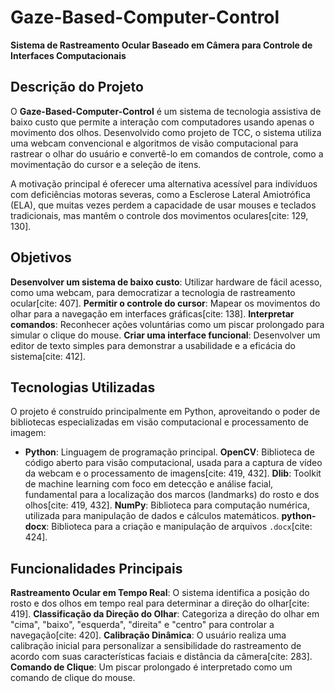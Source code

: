 # Gaze-Based-Computer-Control

**Sistema de Rastreamento Ocular Baseado em Câmera para Controle de Interfaces Computacionais**

## Descrição do Projeto

O **Gaze-Based-Computer-Control** é um sistema de tecnologia assistiva de baixo custo que permite a interação com computadores usando apenas o movimento dos olhos. Desenvolvido como projeto de TCC, o sistema utiliza uma webcam convencional e algoritmos de visão computacional para rastrear o olhar do usuário e convertê-lo em comandos de controle, como a movimentação do cursor e a seleção de itens.

A motivação principal é oferecer uma alternativa acessível para indivíduos com deficiências motoras severas, como a Esclerose Lateral Amiotrófica (ELA), que muitas vezes perdem a capacidade de usar mouses e teclados tradicionais, mas mantêm o controle dos movimentos oculares[cite: 129, 130].

## Objetivos

**Desenvolver um sistema de baixo custo**: Utilizar hardware de fácil acesso, como uma webcam, para democratizar a tecnologia de rastreamento ocular[cite: 407].
**Permitir o controle do cursor**: Mapear os movimentos do olhar para a navegação em interfaces gráficas[cite: 138].
**Interpretar comandos**: Reconhecer ações voluntárias como um piscar prolongado para simular o clique do mouse.
**Criar uma interface funcional**: Desenvolver um editor de texto simples para demonstrar a usabilidade e a eficácia do sistema[cite: 412].

## Tecnologias Utilizadas

O projeto é construído principalmente em Python, aproveitando o poder de bibliotecas especializadas em visão computacional e processamento de imagem:

* **Python**: Linguagem de programação principal.
**OpenCV**: Biblioteca de código aberto para visão computacional, usada para a captura de vídeo da webcam e o processamento de imagens[cite: 419, 432].
**Dlib**: Toolkit de machine learning com foco em detecção e análise facial, fundamental para a localização dos marcos (landmarks) do rosto e dos olhos[cite: 419, 432].
**NumPy**: Biblioteca para computação numérica, utilizada para manipulação de dados e cálculos matemáticos.
**python-docx**: Biblioteca para a criação e manipulação de arquivos `.docx`[cite: 424].

## Funcionalidades Principais

**Rastreamento Ocular em Tempo Real**: O sistema identifica a posição do rosto e dos olhos em tempo real para determinar a direção do olhar[cite: 419].
**Classificação da Direção do Olhar**: Categoriza a direção do olhar em "cima", "baixo", "esquerda", "direita" e "centro" para controlar a navegação[cite: 420].
**Calibração Dinâmica**: O usuário realiza uma calibração inicial para personalizar a sensibilidade do rastreamento de acordo com suas características faciais e distância da câmera[cite: 283].
**Comando de Clique**: Um piscar prolongado é interpretado como um comando de clique do mouse.
